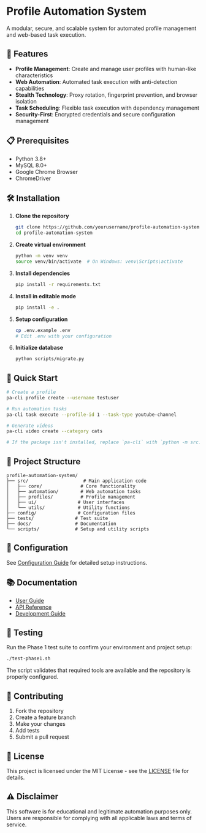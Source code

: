 # Profile Automation System

A modular, secure, and scalable system for automated profile management and web-based task execution.

## 🚀 Features

- **Profile Management**: Create and manage user profiles with human-like characteristics
- **Web Automation**: Automated task execution with anti-detection capabilities
- **Stealth Technology**: Proxy rotation, fingerprint prevention, and browser isolation
- **Task Scheduling**: Flexible task execution with dependency management
- **Security-First**: Encrypted credentials and secure configuration management

## 📋 Prerequisites

- Python 3.8+
- MySQL 8.0+
- Google Chrome Browser
- ChromeDriver

## 🛠️ Installation

1. **Clone the repository**
   ```bash
   git clone https://github.com/yourusername/profile-automation-system.git
   cd profile-automation-system
   ```

2. **Create virtual environment**
   ```bash
   python -m venv venv
   source venv/bin/activate  # On Windows: venv\Scripts\activate
   ```

3. **Install dependencies**
   ```bash
   pip install -r requirements.txt
   ```

4. **Install in editable mode**
   ```bash
   pip install -e .
   ```

5. **Setup configuration**
   ```bash
   cp .env.example .env
   # Edit .env with your configuration
   ```

6. **Initialize database**
   ```bash
   python scripts/migrate.py
   ```

## 🎯 Quick Start

```bash
# Create a profile
pa-cli profile create --username testuser

# Run automation tasks
pa-cli task execute --profile-id 1 --task-type youtube-channel

# Generate videos
pa-cli video create --category cats

# If the package isn't installed, replace `pa-cli` with `python -m src.cli`
```

## 📁 Project Structure

```
profile-automation-system/
├── src/                    # Main application code
│   ├── core/              # Core functionality
│   ├── automation/        # Web automation tasks
│   ├── profiles/          # Profile management
│   ├── ui/               # User interfaces
│   └── utils/            # Utility functions
├── config/               # Configuration files
├── tests/               # Test suite
├── docs/                # Documentation
└── scripts/             # Setup and utility scripts
```

## 🔧 Configuration

See [Configuration Guide](docs/user-guide/configuration.md) for detailed setup instructions.

## 📚 Documentation

- [User Guide](docs/user-guide/README.md)
- [API Reference](docs/api/README.md)
- [Development Guide](docs/development/README.md)

## 🧪 Testing

Run the Phase 1 test suite to confirm your environment and project setup:

```bash
./test-phase1.sh
```

The script validates that required tools are available and the repository is properly configured.

## 🤝 Contributing

1. Fork the repository
2. Create a feature branch
3. Make your changes
4. Add tests
5. Submit a pull request

## 📄 License

This project is licensed under the MIT License - see the [LICENSE](LICENSE) file for details.

## ⚠️ Disclaimer

This software is for educational and legitimate automation purposes only. Users are responsible for complying with all applicable laws and terms of service.

